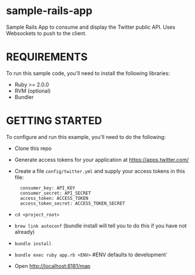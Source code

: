 sample-rails-app
=================

Sample Rails App to consume and display the Twitter public API. Uses Websockets to push to the client.

REQUIREMENTS
============

To run this sample code, you'll need to install the following libraries:

- Ruby >= 2.0.0
- RVM (optional)
- Bundler


GETTING STARTED
============

To configure and run this example, you'll need to do the following:

- Clone this repo

- Generate access tokens for your application at https://apps.twitter.com/

- Create a file `config/twitter.yml` and supply your access tokens in this file:

		consumer_key: API_KEY	    
		consumer_secret: API_SECRET  	
		access_token: ACCESS_TOKEN  	
		access_token_secret: ACCESS_TOKEN_SECRET    

- `cd <project_root>`

- `brew link autoconf` (bundle install will tell you to do this if you have not already)

- `bundle install`

- `bundle exec ruby app.rb <ENV>` #ENV defaults to development`

- Open [http://localhost:8181/map](http://localhost:8181/map)




